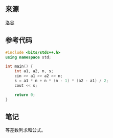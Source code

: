 ## 来源

[洛谷](https://www.luogu.com.cn/problem/P5534)

## 参考代码

~~~c++
#include <bits/stdc++.h>
using namespace std;

int main() {
	int a1, a2, n, s;
	cin >> a1 >> a2 >> n;
	s = a1 * n + n * (n - 1) * (a2 - a1) / 2;
	cout << s;

	return 0;
}
~~~

## 笔记

等差数列求和公式。